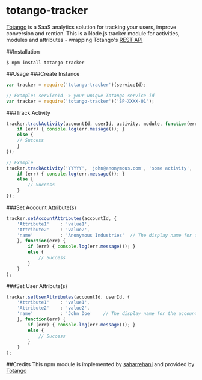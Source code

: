 # totango-tracker
[Totango](http://www.totango.com) is a SaaS analytics solution for tracking your users, improve conversion
and rention.
This is a Node.js tracker module for activities, modules and attributes - wrapping Totango's [REST API](https://totango.zendesk.com/hc/en-us/articles/203639605-Server-Backend-Integration-HTTP-)

##Installation
```
$ npm install totango-tracker
```

##Usage
###Create Instance
```js
var tracker = require('totango-tracker')(serviceId);

// Example: serviceId -> your unique Totango service id
var tracker = require('totango-tracker')('SP-XXXX-01');
```

###Track Activity
```js
tracker.trackActivity(accountId, userId, activity, module, function(err){
    if (err) { console.log(err.message()); }
    else {
    // Success
    }
});

// Example
tracker.trackActivity('YYYYY', 'john@anonymous.com', 'some activity', 'some module', function(err){
    if (err) { console.log(err.message()); }
    else {
        // Success
    }
});
```

###Set Account Attribute(s)
```js
tracker.setAccountAttributes(accountId, {
    'Attribute1'    : 'value1',
    'Attribute2'    : 'value2',
    'name'          : 'Anonymous Industries'  // The display name for the account
    }, function(err) {
        if (err) { console.log(err.message()); }
        else {
            // Success
        }
    }
);
```

###Set User Attribute(s)
```js
tracker.setUserAttributes(accountId, userId, {
    'Attribute1'    : 'value1',
    'Attribute2'    : 'value2',
    'name'          : 'John Doe'    // The display name for the account
    }, function(err) {
        if (err) { console.log(err.message()); }
        else {
            // Success
        }
    }
);
```

##Credits
This npm module is implemented by [saharrehani](https://github.com/saharrehani) and provided by [Totango](http://www.totango.com)

